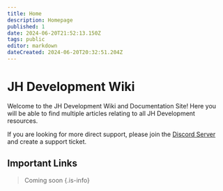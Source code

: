 ```yaml
---
title: Home
description: Homepage
published: 1
date: 2024-06-20T21:52:13.150Z
tags: public
editor: markdown
dateCreated: 2024-06-20T20:32:51.204Z
---
```


# JH Development Wiki

Welcome to the JH Development Wiki and Documentation Site! Here you will be able to find multiple articles relating to all JH Development resources.

If you are looking for more direct support, please join the [Discord Server](https://discord.gg/gNTPAsJRZt) and create a support ticket.

## Important Links

> Coming soon
{.is-info}